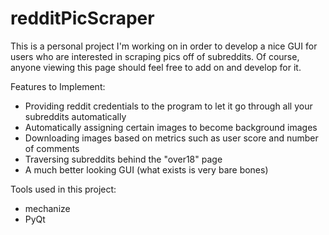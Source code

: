 redditPicScraper
================
This is a personal project I'm working on in order to develop a nice GUI for users who are interested in scraping pics off of subreddits. Of course, anyone viewing this page should feel free to add on and develop for it.
  
Features to Implement:  
* Providing reddit credentials to the program to let it go through all your subreddits automatically
* Automatically assigning certain images to become background images
* Downloading images based on metrics such as user score and number of comments
* Traversing subreddits behind the "over18" page
* A much better looking GUI (what exists is very bare bones)
  
Tools used in this project:
* mechanize
* PyQt
